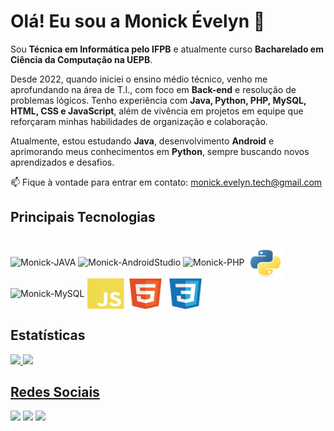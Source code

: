 # Olá! Eu sou a Monick Évelyn 👋

Sou **Técnica em Informática pelo IFPB** e atualmente curso **Bacharelado em Ciência da Computação na UEPB**.

Desde 2022, quando iniciei o ensino médio técnico, venho me aprofundando na área de T.I., com foco em **Back-end** e resolução de problemas lógicos. Tenho experiência com **Java, Python, PHP, MySQL, HTML, CSS e JavaScript**, além de vivência em projetos em equipe que reforçaram minhas habilidades de organização e colaboração.

Atualmente, estou estudando **Java**, desenvolvimento **Android** e aprimorando meus conhecimentos em **Python**, sempre buscando novos aprendizados e desafios.

📫 Fique à vontade para entrar em contato: monick.evelyn.tech@gmail.com

## Principais Tecnologias
<div style="display: inline_block"><br>
  <img align="center" alt="Monick-JAVA" height="50" width="60" src="https://cdn.jsdelivr.net/gh/devicons/devicon@latest/icons/java/java-original.svg">
  <img align="center" alt="Monick-AndroidStudio"  height="50" width="60" src="https://cdn.jsdelivr.net/gh/devicons/devicon@latest/icons/androidstudio/androidstudio-original.svg">
  <img align="center" alt="Monick-PHP"  height="50" width="60" src="https://cdn.jsdelivr.net/gh/devicons/devicon@latest/icons/php/php-original.svg">
  <img align="center" alt="Monick-Python"  height="50" width="60" src="https://raw.githubusercontent.com/devicons/devicon/master/icons/python/python-original.svg">
  <img align="center" alt="Monick-MySQL"  height="50" width="60" src="https://cdn.jsdelivr.net/gh/devicons/devicon@latest/icons/mysql/mysql-original.svg">
  <img align="center" alt="Monick-JS"  height="50" width="60" src="https://raw.githubusercontent.com/devicons/devicon/master/icons/javascript/javascript-plain.svg">
  <img align="center" alt="Monick-HTML" height="50" width="60" src="https://raw.githubusercontent.com/devicons/devicon/master/icons/html5/html5-original.svg">
  <img align="center" alt="Monick-CSS" height="50" width="60"  src="https://raw.githubusercontent.com/devicons/devicon/master/icons/css3/css3-original.svg">
</div>

## Estatísticas
<div>
<a href="https://github.com/monick-evelyn">
<img loading="lazy" height="180em" src="https://github-readme-stats.vercel.app/api/top-langs/?username=monick-evelyn&layout=compact&langs_count=7&theme=radical"/>
<img loading="lazy" height="180em" src="https://github-readme-stats.vercel.app/api?username=monick-evelyn&show_icons=true&theme=radical&include_all_commits=true&count_private=true"/>
</div>

## Redes Sociais

<div> 
  <a href="https://instagram.com/monickevs" target="_blank"><img src="https://img.shields.io/badge/-Instagram-%23E4405F?style=for-the-badge&logo=instagram&logoColor=white" target="_blank"></a>
  <a href="https://mailto:monick.evelyn.tech@gmail.com"><img src="https://img.shields.io/badge/-Gmail-%23333?style=for-the-badge&logo=gmail&logoColor=white" target="_blank"></a>
  <a href="https://www.linkedin.com/in/monickevelyn" target="_blank"><img src="https://img.shields.io/badge/-LinkedIn-%230077B5?style=for-the-badge&logo=linkedin&logoColor=white" target="_blank"></a> 
</div>
